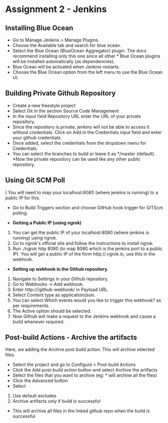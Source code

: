 #  **Assignment 2 - Jenkins**
## Installing Blue Ocean
* Go to Manage Jenkins > Manage Plugins.
* Choose the Available tab and search for blue ocean.
* Select the Blue Ocean (BlueOcean Aggregator) plugin. The docs recommend installing only this one since all other * Blue Ocean plugins will be installed automatically (as dependencies).
* Blue Ocean will be activated when Jenkins restarts.
* Choose the Blue Ocean option from the left menu to use the Blue Ocean UI.

## Building Private Github Repository
* Create a new freestyle project
* Select Git in the section Source Code Management
* In the input field Repository URL enter the URL of your private repository.
* Since the repository is private, jenkins will not be able to access it without credentials. Click on Add in the Credentials input field and enter your github credentials.
* Once added, select the credentials from the dropdown menu for Credentials.
* You can select the branches to build or leave it as */master (default).
*Now the private repository can be used like any other public repository.

## Using Git SCM Poll
( You will need to map your localhost:8080 (where jenkins is running) to a public IP for this.

* Go to Build Triggers section and choose GitHub hook trigger for GITScm polling.

* **Getting a Public IP (using ngrok)**
1. You can get the public IP of your localhost:8080 (where jenkins is running) using ngrok.
2. Go to ngrok's official site and follow the instructions to install ngrok.
3. Run ./ngrok http 8080 (to map 8080 which is the jenkins port to a public IP). You will get a public IP of the form http://<SOMETHING>.ngrok.io, use this in the webhook.
* **Setting up webhook in the Github repository.**
1. Navigate to Settings in your Github repository.
2. Go to Webhooks -> Add webhook.
3. Enter http://<public-ip or URL>/github-webhook/ in Payload URL.
4. Select Content type as application/json.
5. You can select Which events would you like to trigger this webhook? as per requirements.
6. The Active option should be selected.
7. Now Github will make a request to the Jenkins webhook and cause a build whenever required.

## Post-build Actions - Archive the artifacts
Here, we adding the Archive post build action. This will archive selected files.

* Select the project and go to Configure > Post-build Actions
* Click the Add post-build action button and select Archive the artifacts
* Select the files that you want to archive (eg: * will archive all the files)
* Click the Advanced button
* Select
1. Use default excludes
2. Archive artifacts only if build is successful
* This will archive all files in the linked github repo when the build is successful
